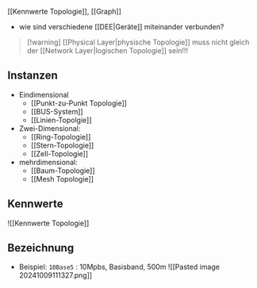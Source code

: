 [[Kennwerte Topologie]], [[Graph]]

- wie sind verschiedene [[DEE|Geräte]] miteinander verbunden?

> [!warning] [[Physical Layer|physische Topologie]] muss nicht gleich der [[Network Layer|logischen Topologie]] sein!!!

## Instanzen
- Eindimensional
	- [[Punkt-zu-Punkt Topologie]]
	- [[BUS-System]]
	- [[Linien-Topolgie]]
- Zwei-Dimensional:
	- [[Ring-Topologie]]
	- [[Stern-Topologie]]
	- [[Zell-Topologie]]
- mehrdimensional:
	- [[Baum-Topologie]]
	- [[Mesh Topologie]]

## Kennwerte
![[Kennwerte Topologie]]
## Bezeichnung
- Beispiel: `10Base5` : 10Mpbs, Basisband, 500m
![[Pasted image 20241009111327.png]]